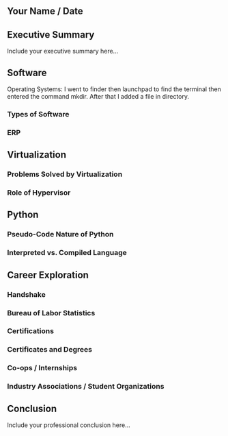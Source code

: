 ## Your Name / Date

## Executive Summary 
Include your executive summary here...

## Software
Operating Systems:
I went to finder then launchpad to find the terminal then entered the command mkdir. After that I added a file in directory.  
### Types of Software
### ERP

## Virtualization
### Problems Solved by Virtualization
### Role of Hypervisor

## Python
### Pseudo-Code Nature of Python
### Interpreted vs. Compiled Language

## Career Exploration
### Handshake
### Bureau of Labor Statistics
### Certifications
### Certificates and Degrees
### Co-ops / Internships
### Industry Associations / Student Organizations

## Conclusion

Include your professional conclusion here...
